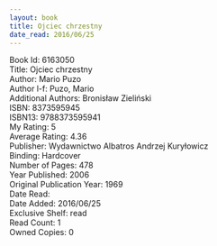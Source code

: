 ```yaml
---
layout: book
title: Ojciec chrzestny
date_read: 2016/06/25
---
```


Book Id: 6163050<br />
Title: Ojciec chrzestny<br />
Author: Mario Puzo<br />
Author l-f: Puzo, Mario<br />
Additional Authors: Bronisław Zieliński<br />
ISBN: 8373595945<br />
ISBN13: 9788373595941<br />
My Rating: 5<br />
Average Rating: 4.36<br />
Publisher: Wydawnictwo Albatros Andrzej Kuryłowicz<br />
Binding: Hardcover<br />
Number of Pages: 478<br />
Year Published: 2006<br />
Original Publication Year: 1969<br />
Date Read: <br />
Date Added: 2016/06/25<br />
Exclusive Shelf: read<br />
Read Count: 1<br />
Owned Copies: 0<br />

